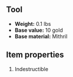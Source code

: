 ## Tool

- **Weight:** 0.1 lbs
- **Base value:** 10 gold
- **Base material:** Mithril

## Item properties

1. Indestructible
